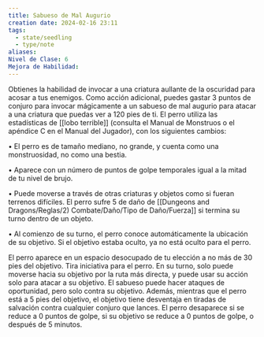 ```yaml
---
title: Sabueso de Mal Augurio
creation date: 2024-02-16 23:11
tags:
  - state/seedling
  - type/note
aliases: 
Nivel de Clase: 6
Mejora de Habilidad:
---
```

Obtienes la habilidad de invocar a una criatura aullante de la oscuridad para acosar a tus enemigos. Como acción adicional, puedes gastar 3 puntos de conjuro para invocar mágicamente a un sabueso de mal augurio para atacar a una criatura que puedas ver a 120 pies de ti. 
El perro utiliza las estadísticas de [[lobo terrible]] (consulta el Manual de Monstruos o el apéndice C en el Manual del Jugador), con los siguientes cambios:

• El perro es de tamaño mediano, no grande, y cuenta como una monstruosidad, no como una
bestia.

• Aparece con un número de puntos de golpe temporales igual a la mitad de tu nivel de brujo.

• Puede moverse a través de otras criaturas y objetos como si fueran terrenos difíciles. El perro sufre 5 de daño de [[Dungeons and Dragons/Reglas/2) Combate/Daño/Tipo de Daño/Fuerza]] si termina su turno dentro de un objeto.

• Al comienzo de su turno, el perro conoce automáticamente la ubicación de su objetivo. Si el
objetivo estaba oculto, ya no está oculto para el perro.

El perro aparece en un espacio desocupado de tu elección a no más de 30 pies del objetivo. Tira
iniciativa para el perro. En su turno, solo puede moverse hacia su objetivo por la ruta más directa, y
puede usar su acción solo para atacar a su objetivo. El sabueso puede hacer ataques de oportunidad, pero solo contra su objetivo.
Además, mientras que el perro está a 5 pies del objetivo, el objetivo tiene desventaja en tiradas de
salvación contra cualquier conjuro que lances. El perro desaparece si se reduce a 0 puntos de golpe, si su objetivo se reduce a 0 puntos de golpe, o después de 5 minutos.

